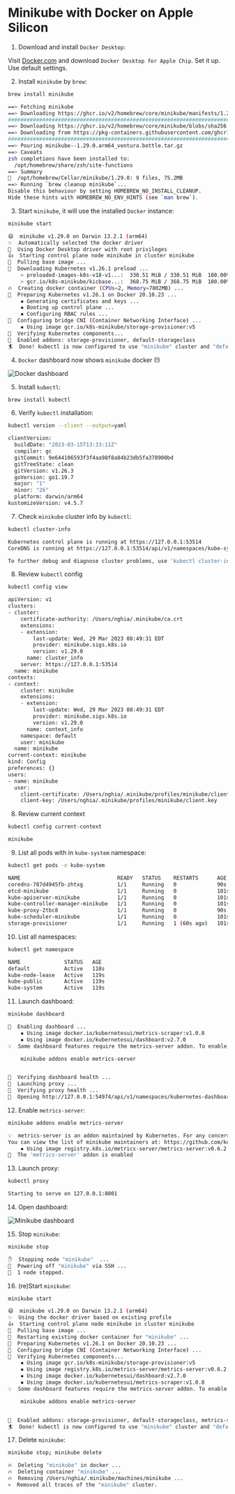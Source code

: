 # Minikube with Docker on Apple Silicon

1. Download and install `Docker Desktop`:

Visit [Docker.com](https://www.docker.com) and download `Docker Desktop for Apple Chip`. Set it up. Use default settings.

2. Install `minikube` by `brew`:

```bash
brew install minikube
```

```bash
==> Fetching minikube
==> Downloading https://ghcr.io/v2/homebrew/core/minikube/manifests/1.29.0
######################################################################## 100.0%
==> Downloading https://ghcr.io/v2/homebrew/core/minikube/blobs/sha256:a290cff04bd396b39c8cc1ab48410f33aa5c3b474027133ddee2985e779ed8d0
==> Downloading from https://pkg-containers.githubusercontent.com/ghcr1/blobs/sha256:a290cff04bd396b39c8cc1ab48410f33aa5c3b474027133ddee2985e779ed8d0?se=2023-03-29T12%3A20%3A00Z&sig=SauqAdMKFGz1so80MbMQ7
######################################################################## 100.0%
==> Pouring minikube--1.29.0.arm64_ventura.bottle.tar.gz
==> Caveats
zsh completions have been installed to:
  /opt/homebrew/share/zsh/site-functions
==> Summary
🍺  /opt/homebrew/Cellar/minikube/1.29.0: 9 files, 75.2MB
==> Running `brew cleanup minikube`...
Disable this behaviour by setting HOMEBREW_NO_INSTALL_CLEANUP.
Hide these hints with HOMEBREW_NO_ENV_HINTS (see `man brew`).
```

3. Start `minikube`, it will use the installed `Docker` instance:

```bash
minikube start
```

```bash
😄  minikube v1.29.0 on Darwin 13.2.1 (arm64)
✨  Automatically selected the docker driver
📌  Using Docker Desktop driver with root privileges
👍  Starting control plane node minikube in cluster minikube
🚜  Pulling base image ...
💾  Downloading Kubernetes v1.26.1 preload ...
    > preloaded-images-k8s-v18-v1...:  330.51 MiB / 330.51 MiB  100.00% 54.26 M
    > gcr.io/k8s-minikube/kicbase...:  368.75 MiB / 368.75 MiB  100.00% 27.89 M
🔥  Creating docker container (CPUs=2, Memory=7802MB) ...
🐳  Preparing Kubernetes v1.26.1 on Docker 20.10.23 ...
    ▪ Generating certificates and keys ...
    ▪ Booting up control plane ...
    ▪ Configuring RBAC rules ...
🔗  Configuring bridge CNI (Container Networking Interface) ...
    ▪ Using image gcr.io/k8s-minikube/storage-provisioner:v5
🔎  Verifying Kubernetes components...
🌟  Enabled addons: storage-provisioner, default-storageclass
🏄  Done! kubectl is now configured to use "minikube" cluster and "default" namespace by default
```

4. `Docker` dashboard now shows `minikube` docker (!)

![Docker dashboard](./img/01_docker_minikube.png)

5. Install `kubectl`:

```bash
brew install kubectl
```

6. Verify `kubectl` installation:

```bash
kubectl version --client --output=yaml
```

```bash
clientVersion:
  buildDate: "2023-03-15T13:33:11Z"
  compiler: gc
  gitCommit: 9e644106593f3f4aa98f8a84b23db5fa378900bd
  gitTreeState: clean
  gitVersion: v1.26.3
  goVersion: go1.19.7
  major: "1"
  minor: "26"
  platform: darwin/arm64
kustomizeVersion: v4.5.7
```

7. Check `minikube` cluster info by `kubectl`:

```bash
kubectl cluster-info
```

```bash
Kubernetes control plane is running at https://127.0.0.1:53514
CoreDNS is running at https://127.0.0.1:53514/api/v1/namespaces/kube-system/services/kube-dns:dns/proxy

To further debug and diagnose cluster problems, use 'kubectl cluster-info dump'.
```

8. Review `kubectl` config

```bash
kubectl config view
```

```bash
apiVersion: v1
clusters:
- cluster:
    certificate-authority: /Users/nghia/.minikube/ca.crt
    extensions:
    - extension:
        last-update: Wed, 29 Mar 2023 08:49:31 EDT
        provider: minikube.sigs.k8s.io
        version: v1.29.0
      name: cluster_info
    server: https://127.0.0.1:53514
  name: minikube
contexts:
- context:
    cluster: minikube
    extensions:
    - extension:
        last-update: Wed, 29 Mar 2023 08:49:31 EDT
        provider: minikube.sigs.k8s.io
        version: v1.29.0
      name: context_info
    namespace: default
    user: minikube
  name: minikube
current-context: minikube
kind: Config
preferences: {}
users:
- name: minikube
  user:
    client-certificate: /Users/nghia/.minikube/profiles/minikube/client.crt
    client-key: /Users/nghia/.minikube/profiles/minikube/client.key
```

8. Review current context

```bash
kubectl config current-context
```

```bash
minikube
```

9. List all pods with in `kube-system` namespace:

```bash
kubectl get pods -n kube-system
```

```bash
NAME                               READY   STATUS    RESTARTS      AGE
coredns-787d4945fb-zhtxg           1/1     Running   0             90s
etcd-minikube                      1/1     Running   0             101s
kube-apiserver-minikube            1/1     Running   0             101s
kube-controller-manager-minikube   1/1     Running   0             101s
kube-proxy-2tbc8                   1/1     Running   0             90s
kube-scheduler-minikube            1/1     Running   0             101s
storage-provisioner                1/1     Running   1 (60s ago)   101s
```

10. List all namespaces:

```bash
kubectl get namespace
```

```bash
NAME              STATUS   AGE
default           Active   118s
kube-node-lease   Active   119s
kube-public       Active   119s
kube-system       Active   119s
```

11. Launch dashboard:

```bash
minikube dashboard
```

```bash
🔌  Enabling dashboard ...
    ▪ Using image docker.io/kubernetesui/metrics-scraper:v1.0.8
    ▪ Using image docker.io/kubernetesui/dashboard:v2.7.0
💡  Some dashboard features require the metrics-server addon. To enable all features please run:

	minikube addons enable metrics-server


🤔  Verifying dashboard health ...
🚀  Launching proxy ...
🤔  Verifying proxy health ...
🎉  Opening http://127.0.0.1:54974/api/v1/namespaces/kubernetes-dashboard/services/http:kubernetes-dashboard:/proxy/ in your default browser...
```

12. Enable `metrics-server`:

```bash
minikube addons enable metrics-server
```

```bash
💡  metrics-server is an addon maintained by Kubernetes. For any concerns contact minikube on GitHub.
You can view the list of minikube maintainers at: https://github.com/kubernetes/minikube/blob/master/OWNERS
    ▪ Using image registry.k8s.io/metrics-server/metrics-server:v0.6.2
🌟  The 'metrics-server' addon is enabled
```

13. Launch proxy:

```bash
kubectl proxy
```

```bash
Starting to serve on 127.0.0.1:8001
```

14. Open dashboard:

![Minikube dashboard](./img/01_minikube_dashboard.png)

15. Stop `minikube`:

```bash
minikube stop
```

```bash
✋  Stopping node "minikube"  ...
🛑  Powering off "minikube" via SSH ...
🛑  1 node stopped.
```

16. (re)Start `minikube`:

```bash
minikube start
```

```bash
😄  minikube v1.29.0 on Darwin 13.2.1 (arm64)
✨  Using the docker driver based on existing profile
👍  Starting control plane node minikube in cluster minikube
🚜  Pulling base image ...
🔄  Restarting existing docker container for "minikube" ...
🐳  Preparing Kubernetes v1.26.1 on Docker 20.10.23 ...
🔗  Configuring bridge CNI (Container Networking Interface) ...
🔎  Verifying Kubernetes components...
    ▪ Using image gcr.io/k8s-minikube/storage-provisioner:v5
    ▪ Using image registry.k8s.io/metrics-server/metrics-server:v0.6.2
    ▪ Using image docker.io/kubernetesui/dashboard:v2.7.0
    ▪ Using image docker.io/kubernetesui/metrics-scraper:v1.0.8
💡  Some dashboard features require the metrics-server addon. To enable all features please run:

	minikube addons enable metrics-server


🌟  Enabled addons: storage-provisioner, default-storageclass, metrics-server, dashboard
🏄  Done! kubectl is now configured to use "minikube" cluster and "default" namespace by default
```

17. Delete `minikube`:

```bash
minikube stop; minikube delete
```

```bash
🔥  Deleting "minikube" in docker ...
🔥  Deleting container "minikube" ...
🔥  Removing /Users/nghia/.minikube/machines/minikube ...
💀  Removed all traces of the "minikube" cluster.
```
